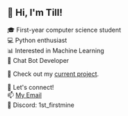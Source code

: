 ## 👋 Hi, I'm Till!

🎓 First-year computer science student  
💻 Python enthusiast  
📊 Interested in Machine Learning    
🤖 Chat Bot Developer

🚀 Check out my [current project](https://github.com/TillKloss/TillKloss).

🌟 Let's connect!  
📫 [My Email](mailto:tilleliaskloss@gmail.com)  
💬 Discord: 1st_firstmine
